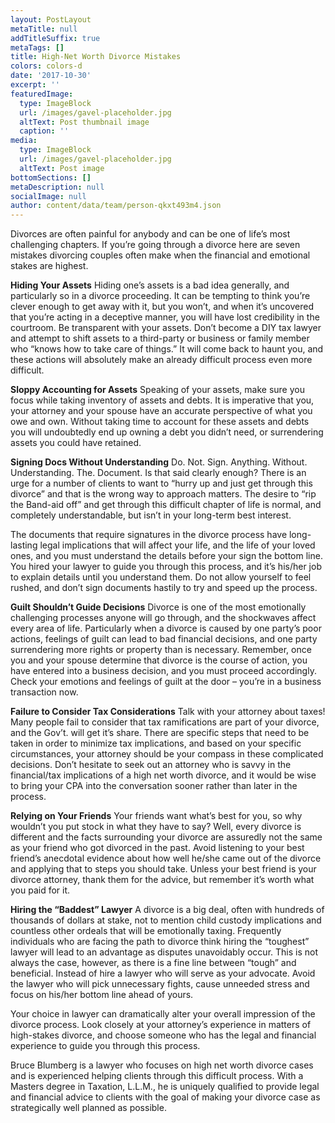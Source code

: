 ```yaml
---
layout: PostLayout
metaTitle: null
addTitleSuffix: true
metaTags: []
title: High-Net Worth Divorce Mistakes
colors: colors-d
date: '2017-10-30'
excerpt: ''
featuredImage:
  type: ImageBlock
  url: /images/gavel-placeholder.jpg
  altText: Post thumbnail image
  caption: ''
media:
  type: ImageBlock
  url: /images/gavel-placeholder.jpg
  altText: Post image
bottomSections: []
metaDescription: null
socialImage: null
author: content/data/team/person-qkxt493m4.json
---
```


Divorces are often painful for anybody and can be one of life’s most challenging chapters. If you’re going through a divorce here are seven mistakes divorcing couples often make when the financial and emotional stakes are highest.

**Hiding Your Assets**
Hiding one’s assets is a bad idea generally, and particularly so in a divorce proceeding. It can be tempting to think you’re clever enough to get away with it, but you won’t, and when it’s uncovered that you’re acting in a deceptive manner, you will have lost credibility in the courtroom. Be transparent with your assets. Don’t become a DIY tax lawyer and attempt to shift assets to a third-party or business or family member who “knows how to take care of things.” It will come back to haunt you, and these actions will absolutely make an already difficult process even more difficult.

**Sloppy Accounting for Assets**
Speaking of your assets, make sure you focus while taking inventory of assets and debts. It is imperative that you, your attorney and your spouse have an accurate perspective of what you owe and own. Without taking time to account for these assets and debts you will undoubtedly end up owning a debt you didn’t need, or surrendering assets you could have retained.

**Signing Docs Without Understanding**
Do. Not. Sign. Anything. Without. Understanding. The. Document. Is that said clearly enough? There is an urge for a number of clients to want to “hurry up and just get through this divorce” and that is the wrong way to approach matters. The desire to “rip the Band-aid off” and get through this difficult chapter of life is normal, and completely understandable, but isn’t in your long-term best interest.

The documents that require signatures in the divorce process have long-lasting legal implications that will affect your life, and the life of your loved ones, and you must understand the details before your sign the bottom line. You hired your lawyer to guide you through this process, and it’s his/her job to explain details until you understand them. Do not allow yourself to feel rushed, and don’t sign documents hastily to try and speed up the process.

**Guilt Shouldn’t Guide Decisions**
Divorce is one of the most emotionally challenging processes anyone will go through, and the shockwaves affect every area of life. Particularly when a divorce is caused by one party’s poor actions, feelings of guilt can lead to bad financial decisions, and one party surrendering more rights or property than is necessary. Remember, once you and your spouse determine that divorce is the course of action, you have entered into a business decision, and you must proceed accordingly. Check your emotions and feelings of guilt at the door – you’re in a business transaction now.

**Failure to Consider Tax Considerations**
Talk with your attorney about taxes! Many people fail to consider that tax ramifications are part of your divorce, and the Gov’t. will get it’s share. There are specific steps that need to be taken in order to minimize tax implications, and based on your specific circumstances, your attorney should be your compass in these complicated decisions. Don’t hesitate to seek out an attorney who is savvy in the financial/tax implications of a high net worth divorce, and it would be wise to bring your CPA into the conversation sooner rather than later in the process.

**Relying on Your Friends**
Your friends want what’s best for you, so why wouldn’t you put stock in what they have to say? Well, every divorce is different and the facts surrounding your divorce are assuredly not the same as your friend who got divorced in the past. Avoid listening to your best friend’s anecdotal evidence about how well he/she came out of the divorce and applying that to steps you should take. Unless your best friend is your divorce attorney, thank them for the advice, but remember it’s worth what you paid for it.

**Hiring the “Baddest” Lawyer**
A divorce is a big deal, often with hundreds of thousands of dollars at stake, not to mention child custody implications and countless other ordeals that will be emotionally taxing. Frequently individuals who are facing the path to divorce think hiring the “toughest” lawyer will lead to an advantage as disputes unavoidably occur. This is not always the case, however, as there is a fine line between “tough” and beneficial. Instead of hire a lawyer who will serve as your advocate. Avoid the lawyer who will pick unnecessary fights, cause unneeded stress and focus on his/her bottom line ahead of yours.

Your choice in lawyer can dramatically alter your overall impression of the divorce process. Look closely at your attorney’s experience in matters of high-stakes divorce, and choose someone who has the legal and financial experience to guide you through this process.

Bruce Blumberg is a lawyer who focuses on high net worth divorce cases and is experienced helping clients through this difficult process. With a Masters degree in Taxation, L.L.M., he is uniquely qualified to provide legal and financial advice to clients with the goal of making your divorce case as strategically well planned as possible.
